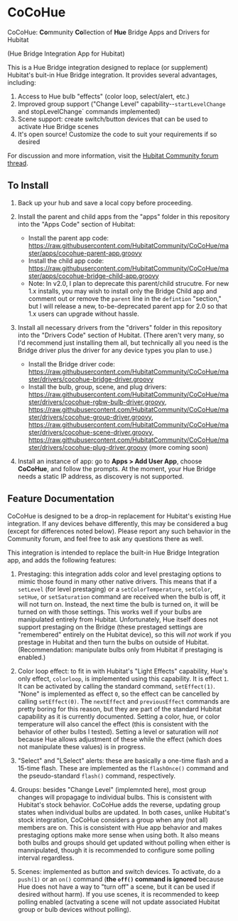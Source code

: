 # CoCoHue
CoCoHue: <b>Co</b>mmunity <b>Co</b>llection of <b>Hue</b> Bridge Apps and Drivers for Hubitat

(Hue Bridge Integration App for Hubitat)

This is a Hue Bridge integration designed to replace (or supplement) Hubitat's buit-in Hue Bridge
integration. It provides several advantages, including:
1. Access to Hue bulb "effects" (color loop, select/alert, etc.)
2. Improved group support ("Change Level" capability--`startLevelChange` and stopLevelChange` commands implemented)
3. Scene support: create switch/button devices that can be used to activate Hue Bridge scenes
4. It's open source! Customize the code to suit your requirements if so desired

For discussion and more information, visit the <a href="https://community.hubitat.com/t/release-cocohue-hue-bridge-integration-including-scenes/27978">Hubitat Community forum thread</a>.

## To Install
1. Back up your hub and save a local copy before proceeding.

2. Install the parent and child apps from the "apps" folder in this repository into the "Apps Code" section of Hubitat: 
    * Install the parent app code: https://raw.githubusercontent.com/HubitatCommunity/CoCoHue/master/apps/cocohue-parent-app.groovy    
    * Install the child app code: https://raw.githubusercontent.com/HubitatCommunity/CoCoHue/master/apps/cocohue-bridge-child-app.groovy
    * Note: In v2.0, I plan to deprecate this parent/child strucutre. For new 1.x installs, you may wish to install only the
      Bridge Child app and comment out or remove the `parent` line in the `defintion` "section," but I will release a new, to-be-deprecated
      parent app for 2.0 so that 1.x users can upgrade without hassle.

3. Install all necessary drivers from the "drivers" folder in this repository into the "Drivers Code" section of Hubitat. (There aren't very many, so I'd recommend just installing them all, but technically all you need is the Bridge driver plus the driver for any device types you plan to use.)
    * Install the Bridge driver code: https://raw.githubusercontent.com/HubitatCommunity/CoCoHue/master/drivers/cocohue-bridge-driver.groovy
    * Install the bulb, group, scene, and plug drivers:
    https://raw.githubusercontent.com/HubitatCommunity/CoCoHue/master/drivers/cocohue-rgbw-bulb-driver.groovy,
    https://raw.githubusercontent.com/HubitatCommunity/CoCoHue/master/drivers/cocohue-group-driver.groovy,
    https://raw.githubusercontent.com/HubitatCommunity/CoCoHue/master/drivers/cocohue-scene-driver.groovy,
    https://raw.githubusercontent.com/HubitatCommunity/CoCoHue/master/drivers/cocohue-plug-driver.groovy
    (more coming soon)

4. Install an instance of app: go to **Apps > Add User App**, choose **CoCoHue**, and follow the prompts. At the moment, your
   Hue Bridge needs a static IP address, as discovery is not supported.

## Feature Documentation
CoCoHue is designed to be a drop-in replacement for Hubitat's existing Hue integration. If any devices behave differently, this
may be considered a bug (except for differences noted below). Please report any such behavior in the Community forum, and feel free
to ask any questions there as well.

This integration is intended to replace the built-in Hue Bridge Integration app, and adds the following features:

1. Prestaging: this integration adds color and level prestaging options to mimic those found in many other native drivers.
This means that if a `setLevel` (for level prestaging) or a `setColorTemperature`, `setColor`, `setHue`, or
`setSaturation` command are received when the bulb is off, it will not turn on. Instead, the next time the bulb is turned on, it will be turned on with those settings. This works well if your bulbs are manipulated entirely from Hubitat. Unfortunately,
Hue itself does not support prestaging on the Bridge (these prestaged settings are "remembered" entirely on the
Hubitat device), so this will *not* work if you prestage in Hubitat and then turn the bulbs on outside of Hubitat.
(Recommendation: manipulate bulbs only from Hubitat if prestaging is enabled.)

2. Color loop effect: to fit in with Hubitat's "Light Effects" capability, Hue's only effect, `colorloop`, is implemented using
this capability. It is effect `1`. It can be activated by calling the standard command, `setEffect(1)`. "None" is implemented
as effect `0`, so the effect can be cancelled by calling `setEffect(0)`. The `nextEffect` and `previousEffect` commands are
pretty boring for this reason, but they are part of the standard Hubitat capability as it is currently documented. Setting
a color, hue, or color temperature will also cancel the effect (this is consistent with the behavior of other bulbs I tested).
Setting a level or saturation will *not* because Hue allows adjustment of these while the effect (which does not manipulate these
values) is in progress.

3. "Select" and "LSelect" alerts: these are basically a one-time flash and a 15-time flash. These are implemented as the
`flashOnce()` command and the pseudo-standard `flash()` command, respectively.

4. Groups: besides "Change Level" (implemnted here), most group changes will propagage to individual bulbs. This is consistent with
Hubitat's stock behavior. CoCoHue adds the reverse, updating group states when individual bulbs are updated. In both cases, unlike
Hubitat's stock integration, CoCoHue considers a group when any (not all) members are on. This is consistent with Hue app behavior and
makes prestaging options make more sense when using both. It also means both bulbs and groups should get updated without polling
when either is mannipulated, though it is recommended to configure some polling interval regardless.

5. Scenes: implemented as button and switch devices. To activate, do a `push(1)` or an `on()` command (<b>the `off()` command
is ignored</b> because Hue does not have a way to "turn off" a scene, but it can be used if desired without harm). If you use
scenes, it is recommended to keep polling enabled (actvating a scene will not update associated Hubitat group or bulb
devices without polling).